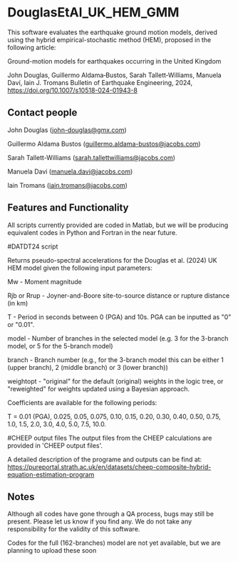 # DouglasEtAl_UK_HEM_GMM
This software evaluates the earthquake ground motion models, derived using the hybrid empirical-stochastic method (HEM), proposed in the following article:

Ground-motion models for earthquakes occurring in the United Kingdom

John Douglas, Guillermo Aldama‑Bustos, Sarah Tallett‑Williams, Manuela Daví, Iain J. Tromans Bulletin of Earthquake Engineering, 2024, https://doi.org/10.1007/s10518-024-01943-8


## Contact people
John Douglas (john-douglas@gmx.com)

Guillermo Aldama Bustos (guillermo.aldama-bustos@jacobs.com)

Sarah Tallett-Williams (sarah.tallettwilliams@jacobs.com)

Manuela Davi (manuela.davi@jacobs.com)

Iain Tromans (iain.tromans@jacobs.com)


## Features and Functionality

All scripts currently provided are coded in Matlab, but we will be producing equivalent codes in Python and Fortran in the near future.

#DATDT24 script

Returns pseudo-spectral accelerations for the Douglas et al. (2024) UK HEM model given the following input parameters:

Mw - Moment magnitude

Rjb or Rrup - Joyner-and-Boore site-to-source distance or rupture distance (in km)

T - Period in seconds between 0 (PGA) and 10s. PGA can be inputted as "0" or "0.01".

model - Number of branches in the selected model (e.g. 3 for the 3-branch model, or 5 for the 5-branch model)

branch - Branch number (e.g., for the 3-branch model this can be either 1 (upper branch), 2 (middle branch) or 3 (lower branch))

weightopt - "original" for the default (original) weights in the logic tree, or "reweighted" for weights updated using a Bayesian approach.

Coefficients are available for the following periods:

T = 0.01 (PGA), 0.025, 0.05, 0.075, 0.10, 0.15, 0.20, 0.30, 0.40, 0.50, 0.75, 1.0, 1.5, 2.0, 3.0, 4.0, 5.0, 7.5, 10.0.


#CHEEP output files
The output files from the CHEEP calculations are provided in 'CHEEP output files'. 

A detailed description of the programe and outputs can be find at: https://pureportal.strath.ac.uk/en/datasets/cheep-composite-hybrid-equation-estimation-program


## Notes
Although all codes have gone through a QA process, bugs may still be present. Please let us know if you find any. We do not take any responsibility for the validity of this software.

Codes for the full (162-branches) model are not yet available, but we are planning to upload these soon


